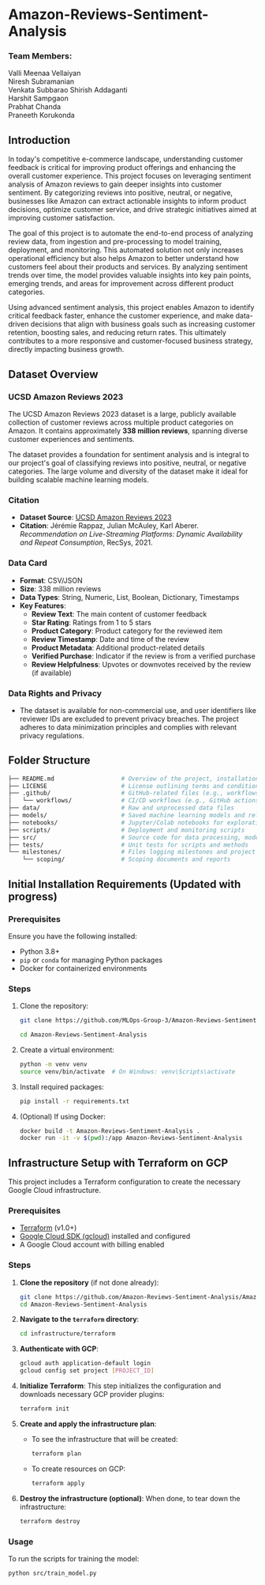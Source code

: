 # Amazon-Reviews-Sentiment-Analysis

### Team Members:

Valli Meenaa Vellaiyan <br>
Niresh Subramanian <br>
Venkata Subbarao Shirish Addaganti <br>
Harshit Sampgaon <br>
Prabhat Chanda <br>
Praneeth Korukonda <br>

## Introduction

In today's competitive e-commerce landscape, understanding customer feedback is critical for improving product offerings and enhancing the overall customer experience. This project focuses on leveraging sentiment analysis of Amazon reviews to gain deeper insights into customer sentiment. By categorizing reviews into positive, neutral, or negative, businesses like Amazon can extract actionable insights to inform product decisions, optimize customer service, and drive strategic initiatives aimed at improving customer satisfaction. 

The goal of this project is to automate the end-to-end process of analyzing review data, from ingestion and pre-processing to model training, deployment, and monitoring. This automated solution not only increases operational efficiency but also helps Amazon to better understand how customers feel about their products and services. By analyzing sentiment trends over time, the model provides valuable insights into key pain points, emerging trends, and areas for improvement across different product categories. 

Using advanced sentiment analysis, this project enables Amazon to identify critical feedback faster, enhance the customer experience, and make data-driven decisions that align with business goals such as increasing customer retention, boosting sales, and reducing return rates. This ultimately contributes to a more responsive and customer-focused business strategy, directly impacting business growth. 

## Dataset Overview

### UCSD Amazon Reviews 2023
The UCSD Amazon Reviews 2023 dataset is a large, publicly available collection of customer reviews across multiple product categories on Amazon. It contains approximately **338 million reviews**, spanning diverse customer experiences and sentiments.

The dataset provides a foundation for sentiment analysis and is integral to our project's goal of classifying reviews into positive, neutral, or negative categories. The large volume and diversity of the dataset make it ideal for building scalable machine learning models.

### Citation
- **Dataset Source**: [UCSD Amazon Reviews 2023](https://amazon-reviews-2023.github.io/main.html)
- **Citation**: Jérémie Rappaz, Julian McAuley, Karl Aberer. *Recommendation on Live-Streaming Platforms: Dynamic Availability and Repeat Consumption*, RecSys, 2021.

### Data Card
- **Format**: CSV/JSON
- **Size**: 338 million reviews
- **Data Types**: String, Numeric, List, Boolean, Dictionary, Timestamps
- **Key Features**:
  - **Review Text**: The main content of customer feedback
  - **Star Rating**: Ratings from 1 to 5 stars
  - **Product Category**: Product category for the reviewed item
  - **Review Timestamp**: Date and time of the review
  - **Product Metadata**: Additional product-related details
  - **Verified Purchase**: Indicator if the review is from a verified purchase
  - **Review Helpfulness**: Upvotes or downvotes received by the review (if available)

### Data Rights and Privacy
- The dataset is available for non-commercial use, and user identifiers like reviewer IDs are excluded to prevent privacy breaches. The project adheres to data minimization principles and complies with relevant privacy regulations.


## Folder Structure

```bash
├── README.md                   # Overview of the project, installation instructions, and usage guidelines
├── LICENSE                     # License outlining terms and conditions for using the repository
├── .github/                    # GitHub-related files (e.g., workflows, templates, GitHub actions)
│   └── workflows/              # CI/CD workflows (e.g., GitHub actions)
├── data/                       # Raw and unprocessed data files
├── models/                     # Saved machine learning models and related metadata
├── notebooks/                  # Jupyter/Colab notebooks for exploration, prototyping, and modeling
├── scripts/                    # Deployment and monitoring scripts
├── src/                        # Source code for data processing, modeling, evaluation, and DAGs for Airflow
├── tests/                      # Unit tests for scripts and methods
└── milestones/                 # Files logging milestones and project progress
    └── scoping/                # Scoping documents and reports
```
## Initial Installation Requirements (Updated with progress)

### Prerequisites
Ensure you have the following installed:
- Python 3.8+
- `pip` or `conda` for managing Python packages
- Docker for containerized environments

### Steps

1. Clone the repository:
    ```bash
    git clone https://github.com/MLOps-Group-3/Amazon-Reviews-Sentiment-Analysis.git

    cd Amazon-Reviews-Sentiment-Analysis
    ```

2. Create a virtual environment:
    ```bash
    python -m venv venv
    source venv/bin/activate  # On Windows: venv\Scripts\activate
    ```

3. Install required packages:
    ```bash
    pip install -r requirements.txt
    ```

4. (Optional) If using Docker:
    ```bash
    docker build -t Amazon-Reviews-Sentiment-Analysis .
    docker run -it -v $(pwd):/app Amazon-Reviews-Sentiment-Analysis
    ```
## Infrastructure Setup with Terraform on GCP

This project includes a Terraform configuration to create the necessary Google Cloud infrastructure.

### Prerequisites

- [Terraform](https://www.terraform.io/downloads.html) (v1.0+)
- [Google Cloud SDK (gcloud)](https://cloud.google.com/sdk/docs/install) installed and configured
- A Google Cloud account with billing enabled

### Steps

1. **Clone the repository** (if not done already):
    ```bash
    git clone https://github.com/Amazon-Reviews-Sentiment-Analysis/Amazon-Reviews-Sentiment-Analysis.git
    cd Amazon-Reviews-Sentiment-Analysis
    ```

2. **Navigate to the `terraform` directory**:
    ```bash
    cd infrastructure/terraform
    ```

3. **Authenticate with GCP**:
    ```bash
    gcloud auth application-default login
    gcloud config set project [PROJECT_ID]
    ```

4. **Initialize Terraform**:
    This step initializes the configuration and downloads necessary GCP provider plugins:
    ```bash
    terraform init
    ```

5. **Create and apply the infrastructure plan**:
    - To see the infrastructure that will be created:
      ```bash
      terraform plan
      ```
    - To create resources on GCP:
      ```bash
      terraform apply
      ```

6. **Destroy the infrastructure (optional)**:
    When done, to tear down the infrastructure:
    ```bash
    terraform destroy
    ```

### Usage

To run the scripts for training the model:
```bash
python src/train_model.py
